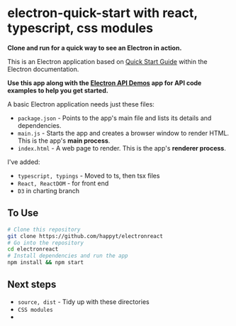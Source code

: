 # electron-quick-start with react, typescript, css modules

**Clone and run for a quick way to see an Electron in action.**

This is an Electron application based on [Quick Start Guide](http://electron.atom.io/docs/latest/tutorial/quick-start) within the Electron documentation.

**Use this app along with the [Electron API Demos](http://electron.atom.io/#get-started) app for API code examples to help you get started.**

A basic Electron application needs just these files:

- `package.json` - Points to the app's main file and lists its details and dependencies.
- `main.js` - Starts the app and creates a browser window to render HTML. This is the app's **main process**.
- `index.html` - A web page to render. This is the app's **renderer process**.

I've added:

- `typescript, typings` - Moved to ts, then tsx files
- `React, ReactDOM` - for front end
- `D3` in charting branch

## To Use

```bash
# Clone this repository
git clone https://github.com/happyt/electronreact
# Go into the repository
cd electronreact
# Install dependencies and run the app
npm install && npm start
```

## Next steps

- `source, dist` - Tidy up with these directories
- `CSS modules` 
- 